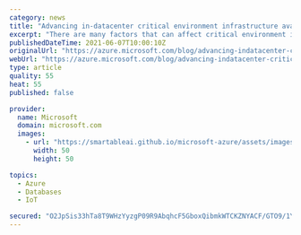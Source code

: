 ```yaml
---
category: news
title: "Advancing in-datacenter critical environment infrastructure availability"
excerpt: "There are many factors that can affect critical environment infrastructure availability—the reliability of the infrastructure building blocks, the controls during the datacenter construction stage, effective health monitoring and event detection schemes, a robust maintenance program, and operational"
publishedDateTime: 2021-06-07T10:00:10Z
originalUrl: "https://azure.microsoft.com/blog/advancing-indatacenter-critical-environment-infrastructure-availability/"
webUrl: "https://azure.microsoft.com/blog/advancing-indatacenter-critical-environment-infrastructure-availability/"
type: article
quality: 55
heat: 55
published: false

provider:
  name: Microsoft
  domain: microsoft.com
  images:
    - url: "https://smartableai.github.io/microsoft-azure/assets/images/organizations/microsoft.com-50x50.jpg"
      width: 50
      height: 50

topics:
  - Azure
  - Databases
  - IoT

secured: "O2JpSis33hTa8T9WHzYyzgP09R9AbqhcF5GboxQibmkWTCKZNYACF/GTO9/1YdW2muRJEBaNFvERtGjzZlhsGkx3/nczWNgJm0HRg8BN0BrvMhwSjteLx0jZxZHP7XNkdZKTciwKILjwzBVVZU+PK3up++cf+ZScDzp+071nFX9p0jWgYPzzTEjn/gG+/uyo/uGaVIdUk5iQgNnKPovDO+NJ7ORFTsWhQ2aNf5C2BGK4BiZcrTpm7QTXMIK2Im+U9adr2hgK4i3HABlbS6rVie/NyYZWKaTuWoZldtx4mE1XguTwZ15dOB5okqRjGylLtDG1K1I2SI+qVcGsnCuwRtN+mndroev0rJbi4JK/qxc=;f6rHK836bmM0tg/x3chL8Q=="
---
```


